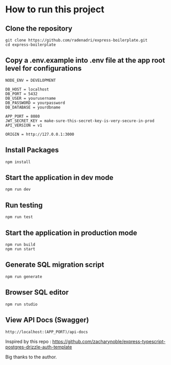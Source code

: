 # How to run this project

## Clone the repository

    git clone https://github.com/radenadri/express-boilerplate.git
    cd express-boilerplate

## Copy a .env.example into .env file at the app root level for configurations

    NODE_ENV = DEVELOPMENT

    DB_HOST = localhost
    DB_PORT = 5432
    DB_USER = yourusername
    DB_PASSWORD = yourpassword
    DB_DATABASE = yourdbname

    APP_PORT = 8080
    JWT_SECRET_KEY = make-sure-this-secret-key-is-very-secure-in-prod
    API_VERSION = v1

    ORIGIN = http://127.0.0.1:3000

## Install Packages

    npm install

## Start the application in dev mode

    npm run dev

## Run testing

    npm run test

## Start the application in production mode

    npm run build
    npm run start

## Generate SQL migration script

    npm run generate

## Browser SQL editor

    npm run studio

## View API Docs (Swagger)

    http://localhost:(APP_PORT)/api-docs

Inspired by this repo : <https://github.com/zacharynoble/express-typescript-postgres-drizzle-auth-template>

Big thanks to the author.
